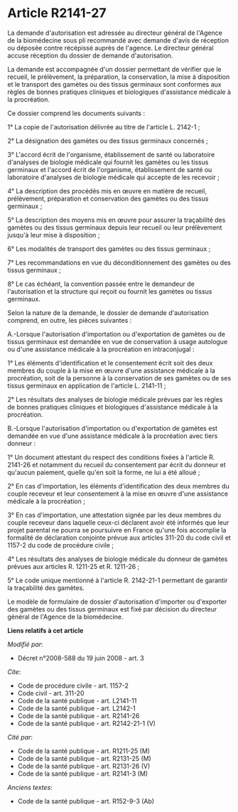 # Article R2141-27

La demande d'autorisation est adressée au directeur général de l'Agence de la biomédecine sous pli recommandé avec demande
d'avis de réception ou déposée contre récépissé auprès de l'agence. Le directeur général accuse réception du dossier de
demande d'autorisation. 

La demande est accompagnée d'un dossier permettant de vérifier que le recueil, le prélèvement, la préparation, la
conservation, la mise à disposition et le transport des gamètes ou des tissus germinaux sont conformes aux règles de bonnes
pratiques cliniques et biologiques d'assistance médicale à la procréation. 

Ce dossier comprend les documents suivants : 

1° La copie de l'autorisation délivrée au titre de l'article L. 2142-1 ; 

2° La désignation des gamètes ou des tissus germinaux concernés ; 

3° L'accord écrit de l'organisme, établissement de santé ou laboratoire d'analyses de biologie médicale qui fournit les
gamètes ou les tissus germinaux et l'accord écrit de l'organisme, établissement de santé ou laboratoire d'analyses de
biologie médicale qui accepte de les recevoir ; 

4° La description des procédés mis en œuvre en matière de recueil, prélèvement, préparation et conservation des gamètes ou
des tissus germinaux ; 

5° La description des moyens mis en œuvre pour assurer la traçabilité des gamètes ou des tissus germinaux depuis leur recueil
ou leur prélèvement jusqu'à leur mise à disposition ; 

6° Les modalités de transport des gamètes ou des tissus germinaux ; 

7° Les recommandations en vue du déconditionnement des gamètes ou des tissus germinaux ; 

8° Le cas échéant, la convention passée entre le demandeur de l'autorisation et la structure qui reçoit ou fournit les
gamètes ou tissus germinaux. 

Selon la nature de la demande, le dossier de demande d'autorisation comprend, en outre, les pièces suivantes : 

A.-Lorsque l'autorisation d'importation ou d'exportation de gamètes ou de tissus germinaux est demandée en vue de
conservation à usage autologue ou d'une assistance médicale à la procréation en intraconjugal : 

1° Les éléments d'identification et le consentement écrit soit des deux membres du couple à la mise en œuvre d'une assistance
médicale à la procréation, soit de la personne à la conservation de ses gamètes ou de ses tissus germinaux en application de
l'article L. 2141-11 ; 

2° Les résultats des analyses de biologie médicale prévues par les règles de bonnes pratiques cliniques et biologiques
d'assistance médicale à la procréation.

B.-Lorsque l'autorisation d'importation ou d'exportation de gamètes est demandée en vue d'une assistance médicale à la
procréation avec tiers donneur : 

1° Un document attestant du respect des conditions fixées à l'article R. 2141-26 et notamment du recueil du consentement par
écrit du donneur et qu'aucun paiement, quelle qu'en soit la forme, ne lui a été alloué ; 

2° En cas d'importation, les éléments d'identification des deux membres du couple receveur et leur consentement à la mise en
œuvre d'une assistance médicale à la procréation ; 

3° En cas d'importation, une attestation signée par les deux membres du couple receveur dans laquelle ceux-ci déclarent avoir
été informés que leur projet parental ne pourra se poursuivre en France qu'une fois accomplie la formalité de déclaration
conjointe prévue aux articles 311-20 du code civil et 1157-2 du code de procédure civile ; 

4° Les résultats des analyses de biologie médicale du donneur de gamètes prévues aux articles R. 1211-25 et R. 1211-26 ; 

5° Le code unique mentionné à l'article R. 2142-21-1 permettant de garantir la traçabilité des gamètes. 

Le modèle de formulaire de dossier d'autorisation d'importer ou d'exporter des gamètes ou des tissus germinaux est fixé par
décision du directeur général de l'Agence de la biomédecine.

**Liens relatifs à cet article**

_Modifié par_:

  - Décret n°2008-588 du 19 juin 2008 - art. 3

_Cite_:

  - Code de procédure civile - art. 1157-2
  - Code civil - art. 311-20
  - Code de la santé publique - art. L2141-11
  - Code de la santé publique - art. L2142-1
  - Code de la santé publique - art. R2141-26
  - Code de la santé publique - art. R2142-21-1 (V)

_Cité par_:

  - Code de la santé publique - art. R1211-25 (M)
  - Code de la santé publique - art. R2131-25 (M)
  - Code de la santé publique - art. R2131-26 (V)
  - Code de la santé publique - art. R2141-3 (M)

_Anciens textes_:

  - Code de la santé publique - art. R152-9-3 (Ab)
